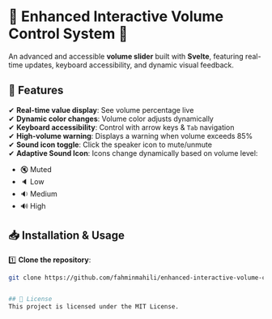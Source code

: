 # 🎵 Enhanced Interactive Volume Control System 🎵

An advanced and accessible **volume slider** built with **Svelte**, featuring real-time updates, keyboard accessibility, and dynamic visual feedback.

## 🚀 Features
✔ **Real-time value display**: See volume percentage live  
✔ **Dynamic color changes**: Volume color adjusts dynamically  
✔ **Keyboard accessibility**: Control with arrow keys & `Tab` navigation  
✔ **High-volume warning**: Displays a warning when volume exceeds 85%  
✔ **Sound icon toggle**: Click the speaker icon to mute/unmute  
✔ **Adaptive Sound Icon**: Icons change dynamically based on volume level:  
   - 🔇 Muted  
   - 🔈 Low  
   - 🔉 Medium  
   - 🔊 High  

## 📥 Installation & Usage
1️⃣ **Clone the repository**:
```sh
git clone https://github.com/fahminmahili/enhanced-interactive-volume-control-system.git


## 📜 License
This project is licensed under the MIT License.
